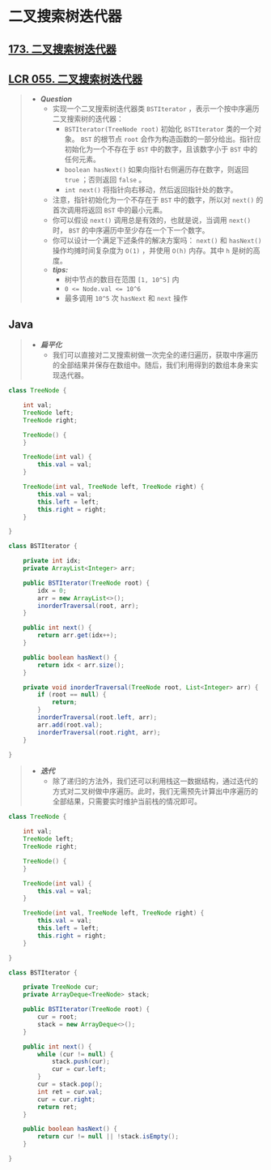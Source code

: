 # 二叉搜索树迭代器

## [173. 二叉搜索树迭代器](https://leetcode.cn/problems/binary-search-tree-iterator/)

## [LCR 055. 二叉搜索树迭代器](https://leetcode.cn/problems/kTOapQ/)

> - ***Question***
>   - 实现一个二叉搜索树迭代器类 `BSTIterator` ，表示一个按中序遍历二叉搜索树的迭代器：
>     - `BSTIterator(TreeNode root)` 初始化 `BSTIterator` 类的一个对象。 `BST` 的根节点 `root` 会作为构造函数的一部分给出。指针应初始化为一个不存在于 `BST` 中的数字，且该数字小于 `BST` 中的任何元素。
>     - `boolean hasNext()` 如果向指针右侧遍历存在数字，则返回 `true` ；否则返回 `false` 。
>     - `int next()` 将指针向右移动，然后返回指针处的数字。
>   - 注意，指针初始化为一个不存在于 `BST` 中的数字，所以对 `next()` 的首次调用将返回 `BST` 中的最小元素。
>   - 你可以假设 `next()` 调用总是有效的，也就是说，当调用 `next()` 时， `BST` 的中序遍历中至少存在一个下一个数字。
>   - 你可以设计一个满足下述条件的解决方案吗： `next()` 和 `hasNext()` 操作均摊时间复杂度为 `O(1)` ，并使用 `O(h)` 内存。其中 `h` 是树的高度。
>   - ***tips:***
>     - 树中节点的数目在范围 `[1, 10^5]` 内
>     - `0 <= Node.val <= 10^6`
>     - 最多调用 `10^5` 次 `hasNext` 和 `next` 操作

## Java

> - ***扁平化***
>   - 我们可以直接对二叉搜索树做一次完全的递归遍历，获取中序遍历的全部结果并保存在数组中。随后，我们利用得到的数组本身来实现迭代器。

```java
class TreeNode {

    int val;
    TreeNode left;
    TreeNode right;

    TreeNode() {
    }

    TreeNode(int val) {
        this.val = val;
    }

    TreeNode(int val, TreeNode left, TreeNode right) {
        this.val = val;
        this.left = left;
        this.right = right;
    }

}

class BSTIterator {

    private int idx;
    private ArrayList<Integer> arr;

    public BSTIterator(TreeNode root) {
        idx = 0;
        arr = new ArrayList<>();
        inorderTraversal(root, arr);
    }

    public int next() {
        return arr.get(idx++);
    }

    public boolean hasNext() {
        return idx < arr.size();
    }

    private void inorderTraversal(TreeNode root, List<Integer> arr) {
        if (root == null) {
            return;
        }
        inorderTraversal(root.left, arr);
        arr.add(root.val);
        inorderTraversal(root.right, arr);
    }

}
```

> - ***迭代***
>   - 除了递归的方法外，我们还可以利用栈这一数据结构，通过迭代的方式对二叉树做中序遍历。此时，我们无需预先计算出中序遍历的全部结果，只需要实时维护当前栈的情况即可。

```java
class TreeNode {

    int val;
    TreeNode left;
    TreeNode right;

    TreeNode() {
    }

    TreeNode(int val) {
        this.val = val;
    }

    TreeNode(int val, TreeNode left, TreeNode right) {
        this.val = val;
        this.left = left;
        this.right = right;
    }

}

class BSTIterator {

    private TreeNode cur;
    private ArrayDeque<TreeNode> stack;

    public BSTIterator(TreeNode root) {
        cur = root;
        stack = new ArrayDeque<>();
    }

    public int next() {
        while (cur != null) {
            stack.push(cur);
            cur = cur.left;
        }
        cur = stack.pop();
        int ret = cur.val;
        cur = cur.right;
        return ret;
    }

    public boolean hasNext() {
        return cur != null || !stack.isEmpty();
    }

}
```
